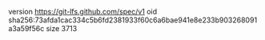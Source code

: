 version https://git-lfs.github.com/spec/v1
oid sha256:73afda1cac334c5b6fd2381933f60c6a6bae941e8e233b903268091a3a59f56c
size 3713
